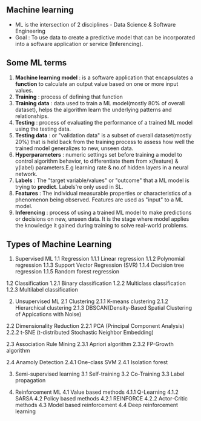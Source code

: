 ## Machine learning
- ML is the intersection of 2 disciplines - Data Science & Software Engineering
- Goal : To use data to create a predictive model that can be incorporated into a software application or service (Inferencing).

## Some ML terms
1. **Machine learning model** : is a software application that encapsulates a **function** to calculate an output value based on one or more input values.
2. **Training** : process of defining that function
3. **Training data** : data used to train a ML model(mostly 80% of overall dataset), helps the algorithm learn the underlying patterns and relationships.
4. **Testing** : process of evaluating the performance of a trained ML model using the testing data.
5. **Testing data** : or "validation data" is a subset of overall dataset(mostly 20%) that is held back from the training process to assess how well the trained model generalizes to new, unseen data.
6. **Hyperparameters** : numeric settings set before training a model  to control algorithm behavior, to differentiate them from x(feature) & y(label) parameters.E.g learning rate & no.of hidden layers in a neural network.
7. **Labels** : The "target variable/values" or "outcome" that a ML model is trying to **predict**. Labels're only used in SL.
8. **Features** : The individual measurable properties or characteristics of a phenomenon being observed. Features are used as "input" to a ML model.
9. **Inferencing** : process of using a trained ML model to make predictions or decisions on new, unseen data. It is the stage where model applies the knowledge it gained during training to solve real-world problems.

## Types of Machine Learning
1. Supervised ML
 1.1 Regression
  1.1.1 Linear regression
  1.1.2 Polynomial regression
  1.1.3 Support Vector Regression (SVR)
  1.1.4 Decision tree regression
  1.1.5 Random forest regression

 1.2 Classification
  1.2.1 Binary classification
  1.2.2 Multiclass classification
  1.2.3 Multilabel classification


2. Unsupervised ML
 2.1 Clustering
  2.1.1 K-means clustering
  2.1.2 Hierarchical clustering
  2.1.3 DBSCAN(Density-Based Spatial Clustering of Appications with Noise)

 2.2 Dimensionality Reduction
  2.2.1 PCA (Principal Component Analysis)
  2.2.2 t-SNE (t-distributed Stochastic Neighbor Embedding)

 2.3 Association Rule Mining
  2.3.1 Apriori algorithm
  2.3.2 FP-Growth  algorithm

 2.4 Anamoly Detection
  2.4.1 One-class SVM
  2.4.1 Isolation forest

3. Semi-supervised learning
 3.1 Self-training 
 3.2 Co-Training
 3.3 Label propagation

4. Reinforcement ML
 4.1 Value based methods 
  4.1.1 Q-Learning
  4.1.2 SARSA
 4.2 Policy based methods
  4.2.1 REINFORCE
  4.2.2 Actor-Critic methods
 4.3 Model based reinforcement
 4.4 Deep reinforcement learning
